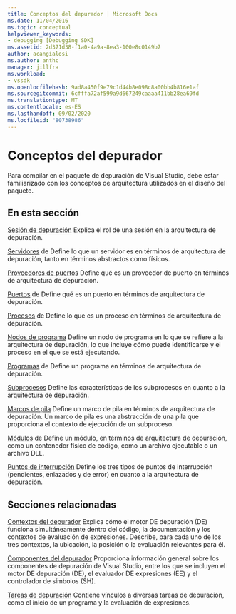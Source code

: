 ```yaml
---
title: Conceptos del depurador | Microsoft Docs
ms.date: 11/04/2016
ms.topic: conceptual
helpviewer_keywords:
- debugging [Debugging SDK]
ms.assetid: 2d371d38-f1a0-4a9a-8ea3-100e8c0149b7
author: acangialosi
ms.author: anthc
manager: jillfra
ms.workload:
- vssdk
ms.openlocfilehash: 9ad8a450f9e79c1d44b8e098c8a00bb4b816e1af
ms.sourcegitcommit: 6cfffa72af599a9d667249caaaa411bb28ea69fd
ms.translationtype: MT
ms.contentlocale: es-ES
ms.lasthandoff: 09/02/2020
ms.locfileid: "80738986"
---
```

# <a name="debugger-concepts"></a>Conceptos del depurador
Para compilar en el paquete de depuración de Visual Studio, debe estar familiarizado con los conceptos de arquitectura utilizados en el diseño del paquete.

## <a name="in-this-section"></a>En esta sección
 [Sesión de depuración](../../extensibility/debugger/debug-session.md) Explica el rol de una sesión en la arquitectura de depuración.

 [Servidores](../../extensibility/debugger/servers-visual-studio-sdk.md) de Define lo que un servidor es en términos de arquitectura de depuración, tanto en términos abstractos como físicos.

 [Proveedores de puertos](../../extensibility/debugger/port-suppliers.md) Define qué es un proveedor de puerto en términos de arquitectura de depuración.

 [Puertos](../../extensibility/debugger/ports.md) de Define qué es un puerto en términos de arquitectura de depuración.

 [Procesos](../../extensibility/debugger/processes.md) de Define lo que es un proceso en términos de arquitectura de depuración.

 [Nodos de programa](../../extensibility/debugger/program-nodes.md) Define un nodo de programa en lo que se refiere a la arquitectura de depuración, lo que incluye cómo puede identificarse y el proceso en el que se está ejecutando.

 [Programas](../../extensibility/debugger/programs.md) de Define un programa en términos de arquitectura de depuración.

 [Subprocesos](../../extensibility/debugger/threads.md) Define las características de los subprocesos en cuanto a la arquitectura de depuración.

 [Marcos de pila](../../extensibility/debugger/stack-frames.md) Define un marco de pila en términos de arquitectura de depuración. Un marco de pila es una abstracción de una pila que proporciona el contexto de ejecución de un subproceso.

 [Módulos](../../extensibility/debugger/modules.md) de Define un módulo, en términos de arquitectura de depuración, como un contenedor físico de código, como un archivo ejecutable o un archivo DLL.

 [Puntos de interrupción](../../extensibility/debugger/breakpoints-visual-studio-sdk.md) Define los tres tipos de puntos de interrupción (pendientes, enlazados y de error) en cuanto a la arquitectura de depuración.

## <a name="related-sections"></a>Secciones relacionadas
 [Contextos del depurador](../../extensibility/debugger/debugger-contexts.md) Explica cómo el motor DE depuración (DE) funciona simultáneamente dentro del código, la documentación y los contextos de evaluación de expresiones. Describe, para cada uno de los tres contextos, la ubicación, la posición o la evaluación relevantes para él.

 [Componentes del depurador](../../extensibility/debugger/debugger-components.md) Proporciona información general sobre los componentes de depuración de Visual Studio, entre los que se incluyen el motor DE depuración (DE), el evaluador DE expresiones (EE) y el controlador de símbolos (SH).

 [Tareas de depuración](../../extensibility/debugger/debugging-tasks.md) Contiene vínculos a diversas tareas de depuración, como el inicio de un programa y la evaluación de expresiones.
